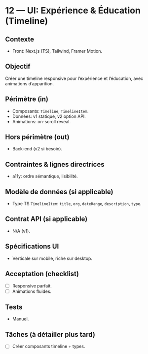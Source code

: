 # 12 — UI: Expérience & Éducation (Timeline)

## Contexte
- Front: Next.js (TS), Tailwind, Framer Motion.

## Objectif
Créer une timeline responsive pour l’expérience et l’éducation, avec animations d’apparition.

## Périmètre (in)
- Composants: `Timeline`, `TimelineItem`.
- Données: v1 statique, v2 option API.
- Animations: on-scroll reveal.

## Hors périmètre (out)
- Back-end (v2 si besoin).

## Contraintes & lignes directrices
- a11y: ordre sémantique, lisibilité.

## Modèle de données (si applicable)
- Type TS `TimelineItem`: `title`, `org`, `dateRange`, `description`, `type`.

## Contrat API (si applicable)
- N/A (v1).

## Spécifications UI
- Verticale sur mobile, riche sur desktop.

## Acceptation (checklist)
- [ ] Responsive parfait.
- [ ] Animations fluides.

## Tests
- Manuel.

## Tâches (à détailler plus tard)
- [ ] Créer composants timeline + types.


